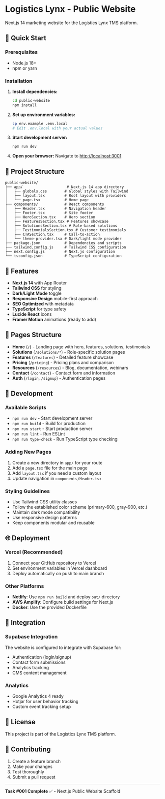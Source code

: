 # Logistics Lynx - Public Website

Next.js 14 marketing website for the Logistics Lynx TMS platform.

## 🚀 Quick Start

### Prerequisites
- Node.js 18+ 
- npm or yarn

### Installation

1. **Install dependencies:**
   ```bash
   cd public-website
   npm install
   ```

2. **Set up environment variables:**
   ```bash
   cp env.example .env.local
   # Edit .env.local with your actual values
   ```

3. **Start development server:**
   ```bash
   npm run dev
   ```

4. **Open your browser:**
   Navigate to [http://localhost:3001](http://localhost:3001)

## 📁 Project Structure

```
public-website/
├── app/                    # Next.js 14 app directory
│   ├── globals.css        # Global styles with Tailwind
│   ├── layout.tsx         # Root layout with providers
│   └── page.tsx           # Home page
├── components/            # React components
│   ├── Header.tsx         # Navigation header
│   ├── Footer.tsx         # Site footer
│   ├── HeroSection.tsx    # Hero section
│   ├── FeaturesSection.tsx # Features showcase
│   ├── SolutionsSection.tsx # Role-based solutions
│   ├── TestimonialsSection.tsx # Customer testimonials
│   ├── CTASection.tsx     # Call-to-action
│   └── theme-provider.tsx # Dark/light mode provider
├── package.json           # Dependencies and scripts
├── tailwind.config.js     # Tailwind CSS configuration
├── next.config.js         # Next.js configuration
└── tsconfig.json          # TypeScript configuration
```

## 🎨 Features

- **Next.js 14** with App Router
- **Tailwind CSS** for styling
- **Dark/Light Mode** toggle
- **Responsive Design** mobile-first approach
- **SEO Optimized** with metadata
- **TypeScript** for type safety
- **Lucide React** icons
- **Framer Motion** animations (ready to add)

## 📱 Pages Structure

- **Home** (`/`) - Landing page with hero, features, solutions, testimonials
- **Solutions** (`/solutions/*`) - Role-specific solution pages
- **Features** (`/features`) - Detailed feature showcase
- **Pricing** (`/pricing`) - Pricing plans and comparison
- **Resources** (`/resources`) - Blog, documentation, webinars
- **Contact** (`/contact`) - Contact form and information
- **Auth** (`/login`, `/signup`) - Authentication pages

## 🔧 Development

### Available Scripts

- `npm run dev` - Start development server
- `npm run build` - Build for production
- `npm run start` - Start production server
- `npm run lint` - Run ESLint
- `npm run type-check` - Run TypeScript type checking

### Adding New Pages

1. Create a new directory in `app/` for your route
2. Add a `page.tsx` file for the main page
3. Add `layout.tsx` if you need a custom layout
4. Update navigation in `components/Header.tsx`

### Styling Guidelines

- Use Tailwind CSS utility classes
- Follow the established color scheme (primary-600, gray-900, etc.)
- Maintain dark mode compatibility
- Use responsive design patterns
- Keep components modular and reusable

## 🌐 Deployment

### Vercel (Recommended)
1. Connect your GitHub repository to Vercel
2. Set environment variables in Vercel dashboard
3. Deploy automatically on push to main branch

### Other Platforms
- **Netlify**: Use `npm run build` and deploy `out/` directory
- **AWS Amplify**: Configure build settings for Next.js
- **Docker**: Use the provided Dockerfile

## 🔗 Integration

### Supabase Integration
The website is configured to integrate with Supabase for:
- Authentication (login/signup)
- Contact form submissions
- Analytics tracking
- CMS content management

### Analytics
- Google Analytics 4 ready
- Hotjar for user behavior tracking
- Custom event tracking setup

## 📄 License

This project is part of the Logistics Lynx TMS platform.

## 🤝 Contributing

1. Create a feature branch
2. Make your changes
3. Test thoroughly
4. Submit a pull request

---

**Task #001 Complete** ✅ - Next.js Public Website Scaffold
